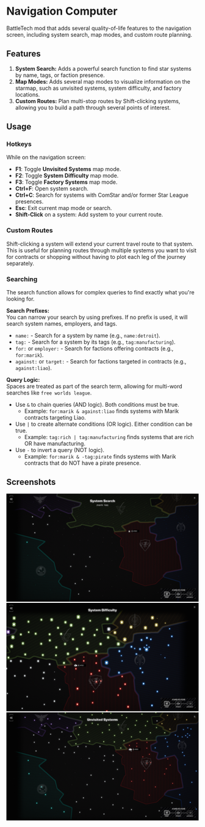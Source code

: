 # Navigation Computer

BattleTech mod that adds several quality-of-life features to the navigation screen, including system search, map modes, and custom route planning.

## Features

1. **System Search:** Adds a powerful search function to find star systems by name, tags, or faction presence.
2. **Map Modes:** Adds several map modes to visualize information on the starmap, such as unvisited systems, system difficulty, and factory locations.
3. **Custom Routes:** Plan multi-stop routes by Shift-clicking systems, allowing you to build a path through several points of interest.

## Usage

### Hotkeys

While on the navigation screen:

* **F1**: Toggle **Unvisited Systems** map mode.
* **F2**: Toggle **System Difficulty** map mode.
* **F3**: Toggle **Factory Systems** map mode.
* **Ctrl+F**: Open system search.
* **Ctrl+C**: Search for systems with ComStar and/or former Star League presences.
* **Esc**: Exit current map mode or search.
* **Shift-Click** on a system: Add system to your current route.

### Custom Routes

Shift-clicking a system will extend your current travel route to that system. This is useful for planning routes through multiple systems you want to visit for contracts or shopping without having to plot each leg of the journey separately.

### Searching

The search function allows for complex queries to find exactly what you're looking for.

**Search Prefixes:**
<br>You can narrow your search by using prefixes. If no prefix is used, it will search system names, employers, and tags.
* `name:` - Search for a system by name (e.g., `name:detroit`).
* `tag:` - Search for a system by its tags (e.g., `tag:manufacturing`).
* `for:` or `employer:` - Search for factions offering contracts (e.g., `for:marik`).
* `against:` or `target:` - Search for factions targeted in contracts (e.g., `against:liao`).

**Query Logic:**
<br>Spaces are treated as part of the search term, allowing for multi-word searches like `free worlds league`.
* Use `&` to chain queries (AND logic). Both conditions must be true.
  *   Example: `for:marik & against:liao` finds systems with Marik contracts targeting Liao.
* Use `|` to create alternate conditions (OR logic). Either condition can be true.
  *   Example: `tag:rich | tag:manufacturing` finds systems that are rich OR have manufacturing.
* Use `-` to invert a query (NOT logic).
  *   Example: `for:marik & -tag:pirate` finds systems with Marik contracts that do NOT have a pirate presence.

## Screenshots

![Search Functionality](Screenshots/search.png?raw=true "Search Functionality")
![System Difficulty](Screenshots/systemDifficulty.png?raw=true "System Difficulty")
![Unvisited Systems](Screenshots/unvisitedSystems.png?raw=true "Unvisited Systems")
